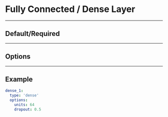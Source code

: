 # Fully Connected / Dense Layer

---

## Default/Required

---

## Options

---

## Example

```yaml
dense_1:
  type: 'dense'
  options:
    units: 64
    dropout: 0.5
```